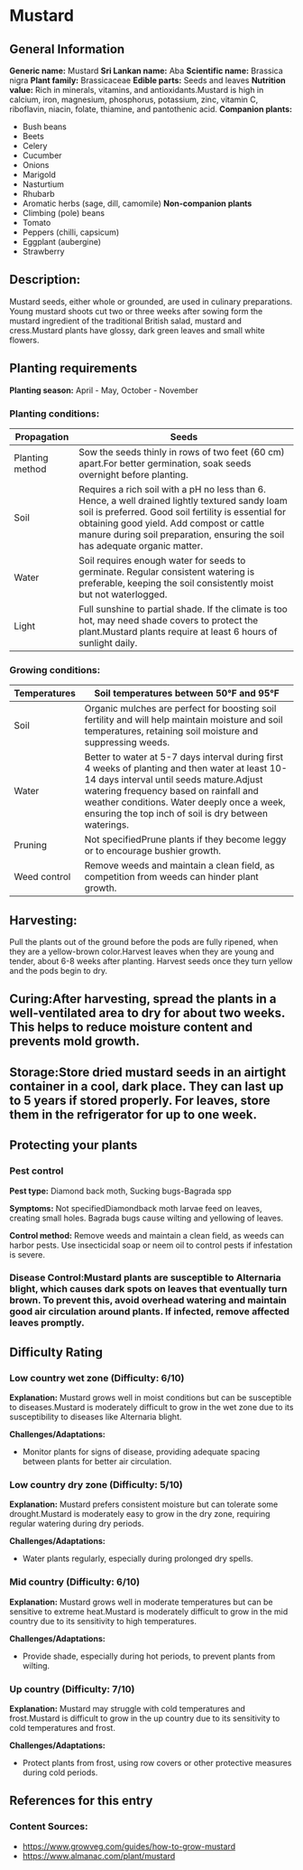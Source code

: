 # Mustard

## General Information
**Generic name:** Mustard
**Sri Lankan name:** Aba
**Scientific name:** Brassica nigra
**Plant family:** Brassicaceae
**Edible parts:** Seeds and leaves
**Nutrition value:** Rich in minerals, vitamins, and antioxidants.<update>Mustard is high in calcium, iron, magnesium, phosphorus, potassium, zinc, vitamin C, riboflavin, niacin, folate, thiamine, and pantothenic acid.</update>
**Companion plants:**
- Bush beans
- Beets
- Celery
- Cucumber
- Onions
- Marigold
- Nasturtium
- Rhubarb
- Aromatic herbs (sage, dill, camomile)
**Non-companion plants**
- Climbing (pole) beans
- Tomato
- Peppers (chilli, capsicum)
- Eggplant (aubergine)
- Strawberry

## Description:
Mustard seeds, either whole or grounded, are used in culinary preparations. Young mustard shoots cut two or three weeks after sowing form the mustard ingredient of the traditional British salad, mustard and cress.<update>Mustard plants have glossy, dark green leaves and small white flowers.</update>

## Planting requirements
**Planting season:** April - May, October - November

### Planting conditions:
| **Propagation** | Seeds |
|----|----|
| Planting method | Sow the seeds thinly in rows of two feet (60 cm) apart.<update>For better germination, soak seeds overnight before planting.</update> |
| Soil | Requires a rich soil with a pH no less than 6. Hence, a well drained lightly textured sandy loam soil is preferred. Good soil fertility is essential for obtaining good yield. Add compost or cattle manure during soil preparation<update>, ensuring the soil has adequate organic matter.</update> |
| Water | Soil requires enough water for seeds to germinate. Regular consistent watering is preferable<update>, keeping the soil consistently moist but not waterlogged.</update> |
| Light | Full sunshine to partial shade. If the climate is too hot, may need shade covers to protect the plant.<update>Mustard plants require at least 6 hours of sunlight daily.</update> |

### Growing conditions:

| **Temperatures** | Soil temperatures between 50°F and 95°F |
|----|----|
| Soil | Organic mulches are perfect for boosting soil fertility and will help maintain moisture and soil temperatures<update>, retaining soil moisture and suppressing weeds.</update> |
| Water | Better to water at 5-7 days interval during first 4 weeks of planting and then water at least 10-14 days interval until seeds mature.<update>Adjust watering frequency based on rainfall and weather conditions. Water deeply once a week, ensuring the top inch of soil is dry between waterings.</update> |
| Pruning | Not specified<update>Prune plants if they become leggy or to encourage bushier growth.</update> |
| Weed control | Remove weeds and maintain a clean field<update>, as competition from weeds can hinder plant growth.</update> |

## Harvesting:
Pull the plants out of the ground before the pods are fully ripened, when they are a yellow-brown color.<update>Harvest leaves when they are young and tender, about 6-8 weeks after planting. Harvest seeds once they turn yellow and the pods begin to dry.</update>

## Curing:<update>After harvesting, spread the plants in a well-ventilated area to dry for about two weeks. This helps to reduce moisture content and prevents mold growth.</update>

## Storage:<update>Store dried mustard seeds in an airtight container in a cool, dark place. They can last up to 5 years if stored properly. For leaves, store them in the refrigerator for up to one week.</update>

## Protecting your plants
### Pest control
**Pest type:** Diamond back moth, Sucking bugs-Bagrada spp

**Symptoms:** Not specified<update>Diamondback moth larvae feed on leaves, creating small holes. Bagrada bugs cause wilting and yellowing of leaves.</update>

**Control method:** Remove weeds and maintain a clean field<update>, as weeds can harbor pests. Use insecticidal soap or neem oil to control pests if infestation is severe.</update>

### Disease Control:<update>Mustard plants are susceptible to Alternaria blight, which causes dark spots on leaves that eventually turn brown. To prevent this, avoid overhead watering and maintain good air circulation around plants. If infected, remove affected leaves promptly.</update>

## Difficulty Rating
### Low country wet zone (Difficulty: 6/10)
**Explanation:** Mustard grows well in moist conditions but can be susceptible to diseases.<update>Mustard is moderately difficult to grow in the wet zone due to its susceptibility to diseases like Alternaria blight.</update>

**Challenges/Adaptations:**
- Monitor plants for signs of disease<update>, providing adequate spacing between plants for better air circulation.</update>

### Low country dry zone (Difficulty: 5/10)
**Explanation:** Mustard prefers consistent moisture but can tolerate some drought.<update>Mustard is moderately easy to grow in the dry zone, requiring regular watering during dry periods.</update>

**Challenges/Adaptations:**
- Water plants regularly<update>, especially during prolonged dry spells.</update>

### Mid country (Difficulty: 6/10)
**Explanation:** Mustard grows well in moderate temperatures but can be sensitive to extreme heat.<update>Mustard is moderately difficult to grow in the mid country due to its sensitivity to high temperatures.</update>

**Challenges/Adaptations:**
- Provide shade<update>, especially during hot periods, to prevent plants from wilting.</update>

### Up country (Difficulty: 7/10)
**Explanation:** Mustard may struggle with cold temperatures and frost.<update>Mustard is difficult to grow in the up country due to its sensitivity to cold temperatures and frost.</update>

**Challenges/Adaptations:**
- Protect plants from frost<update>, using row covers or other protective measures during cold periods.</update>

## References for this entry
### Content Sources:
- <https://www.growveg.com/guides/how-to-grow-mustard>
- <https://www.almanac.com/plant/mustard>